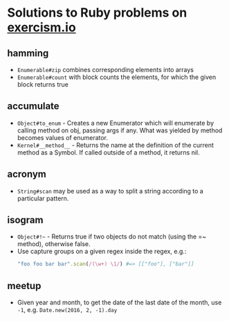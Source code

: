 # Solutions to Ruby problems on [exercism.io](https://exercism.io/)

## hamming

- `Enumerable#zip` combines corresponding elements into arrays
- `Enumerable#count` with block counts the elements, for which the given block returns
   true

## accumulate

- `Object#to_enum` - Creates a new Enumerator which will enumerate by calling method on obj, passing args    if any. What was yielded by method becomes values of enumerator.
- `Kernel#__method__` - Returns the name at the definition of the current method as a Symbol. If called      outside of a method, it returns nil.

## acronym

- `String#scan` may be used as a way to split a string according to a particular pattern.

## isogram

- `Object#!~` - Returns true if two objects do not match (using the =~ method), otherwise
  false.
- Use capture groups on a given regex inside the regex, e.g.:
  ```ruby
  "foo foo bar bar".scan(/(\w+) \1/) #=> [["foo"], ["bar"]]
  ```

## meetup

- Given year and month, to get the date of the last date of the month, use `-1`, e.g.
  `Date.new(2016, 2, -1).day`
